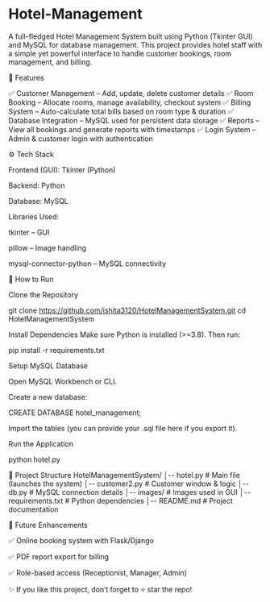 # Hotel-Management
A full-fledged Hotel Management System built using Python (Tkinter GUI) and MySQL for database management.
This project provides hotel staff with a simple yet powerful interface to handle customer bookings, room management, and billing.

📌 Features

✅ Customer Management – Add, update, delete customer details
✅ Room Booking – Allocate rooms, manage availability, checkout system
✅ Billing System – Auto-calculate total bills based on room type & duration
✅ Database Integration – MySQL used for persistent data storage
✅ Reports – View all bookings and generate reports with timestamps
✅ Login System – Admin & customer login with authentication

⚙️ Tech Stack

Frontend (GUI): Tkinter (Python)

Backend: Python

Database: MySQL

Libraries Used:

tkinter – GUI

pillow – Image handling

mysql-connector-python – MySQL connectivity

🚀 How to Run

Clone the Repository

git clone https://github.com/ishita3120/HotelManagementSystem.git
cd HotelManagementSystem


Install Dependencies
Make sure Python is installed (>=3.8). Then run:

pip install -r requirements.txt


Setup MySQL Database

Open MySQL Workbench or CLI.

Create a new database:

CREATE DATABASE hotel_management;


Import the tables (you can provide your .sql file here if you export it).

Run the Application

python hotel.py

📂 Project Structure
HotelManagementSystem/
│-- hotel.py              # Main file (launches the system)
│-- customer2.py          # Customer window & logic
│-- db.py                 # MySQL connection details
│-- images/               # Images used in GUI
│-- requirements.txt      # Python dependencies
│-- README.md             # Project documentation

🔮 Future Enhancements

✅ Online booking system with Flask/Django

✅ PDF report export for billing

✅ Role-based access (Receptionist, Manager, Admin)

✨ If you like this project, don’t forget to ⭐ star the repo!
